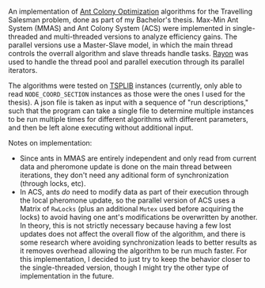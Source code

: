 An implementation of [Ant Colony Optimization](https://en.wikipedia.org/wiki/Ant_colony_optimization_algorithms) algorithms for the Travelling Salesman problem, done as part of my Bachelor's thesis. Max-Min Ant System (MMAS) and Ant Colony System (ACS) were implemented in single-threaded and multi-threaded versions to analyze efficiency gains. The parallel versions use a Master-Slave model, in which the main thread controls the overrall algorithm and slave threads handle tasks. [Rayon](https://github.com/rayon-rs/rayon) was used to handle the thread pool and parallel execution through its parallel iterators.

The algorithms were tested on [TSPLIB](http://elib.zib.de/pub/mp-testdata/tsp/tsplib/tsp/index.html) instances (currently, only able to read `NODE_COORD_SECTION` instances as those were the ones I used for the thesis). A json file is taken as input with a sequence of "run descriptions," such that the program can take a single file to determine multiple instances to be run multiple times for different algorithms with different parameters, and then be left alone executing without additional input. 

Notes on implementation:
- Since ants in MMAS are entirely independent and only read from current data and pheromone update is done on the main thread between iterations, they don't need any aditional form of synchronization (through locks, etc).
- In ACS, ants _do_ need to modify data as part of their execution through the local pheromone update, so the parallel version of ACS uses a Matrix of `RwLocks` (plus an additional `Mutex` used before acquiring the locks) to avoid having one ant's modifications be overwritten by another. In theory, this is not strictly necessary because having a few lost updates does not affect the overall flow of the algorithm, and there is some research where avoiding synchronization leads to better results as it removes overhead allowing the algorithm to be run much faster. For this implementation, I decided to just try to keep the behavior closer to the single-threaded version, though I might try the other type of implementation in the future.
